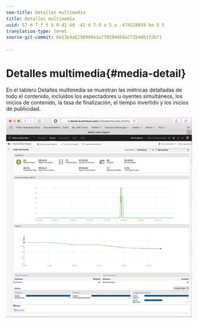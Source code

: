 ```yaml
---
seo-title: Detalles multimedia
title: Detalles multimedia
uuid: 57 d 7 f 5 b 0-41 dd -41 d 7-9 a 5 a -474528839 be 5 5
translation-type: tm+mt
source-git-commit: 6e13e9a6250949a3a7f059445da772b4db1fdb71

---
```



# Detalles multimedia{#media-detail}

En el tablero Detalles multimedia se muestran las métricas detalladas de todo el contenido, incluidos los espectadores u oyentes simultáneos, los inicios de contenido, la tasa de finalización, el tiempo invertido y los inicios de publicidad.

![](assets/media_detail.png)


